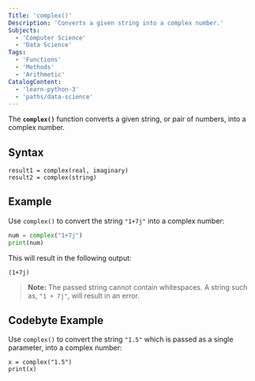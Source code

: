 ```yaml
---
Title: 'complex()'
Description: 'Converts a given string into a complex number.'
Subjects:
  - 'Computer Science'
  - 'Data Science'
Tags:
  - 'Functions'
  - 'Methods'
  - 'Arithmetic'
CatalogContent:
  - 'learn-python-3'
  - 'paths/data-science'
---
```


The **`complex()`** function converts a given string, or pair of numbers, into a complex number.

## Syntax

```pseudo
result1 = complex(real, imaginary)
result2 = complex(string)
```

## Example

Use `complex()` to convert the string `"1+7j"` into a complex number:

```python
num = complex("1+7j")
print(num)
```

This will result in the following output:

```shell
(1+7j)
```

> **Note:** The passed string cannot contain whitespaces. A string such as, `"1 + 7j"`, will result in an error.

## Codebyte Example

Use `complex()` to convert the string `"1.5"` which is passed as a single parameter, into a complex number:

```codebyte/python
x = complex("1.5")
print(x)
```
